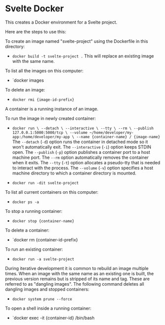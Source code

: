 # Svelte Docker

This creates a Docker environment for a Svelte project.

Here are the steps to use this:

To create an image named "svelte-project" using the Dockerfile in this directory:
- `docker build -t svelte-project .`
This will replace an existing image with the same name.

To list all the images on this computer:
- `docker images

To delete an image:
- `docker rmi {image-id-prefix}`

A container is a running instance of an image.

To run the image in newly created container:
- `docker run \
    --detach \
    --interactive \
    --tty \
    --rm \
    --publish 127.0.0.1:5000:5000/tcp \
    --volume ~/home/developer/my-app:/home/developer/my-app \
    --name {container-name} /
    {image-name}`
The `--detach` (`-d`) option runs the container in detached mode so it won't automatically exit.
The `--interactive` (`-i`) option keeps STDIN open.
The `--publish` (`-p`) option publishes a container port to a host machine port.
The `--rm` option automatically removes the container when it exits.
The `--tty` (`-t`) option allocates a pseudo-tty that is needed to interact with the process.
The `--volume` (`-v`) option specifies a host machine directory to which a container directory is mounted.

- `docker run -dit svelte-project`

To list all current containers on this computer:
- `docker ps -a`

To stop a running container:
- `docker stop {container-name}`

To delete a container:
- `docker rm {container-id-prefix}

To run an existing container:
- `docker run -a svelte-project`

During iterative development it is common to rebuild an image multiple times.
When an image with the same name as an existing one is built,
the previous version remains but is stripped of its name and tag.
These are referred to as "dangling images".
The following command deletes all dangling images and stopped containers:
- `docker system prune --force`

To open a shell inside a running container:
- `docker exec -it {container-id} /bin/bash

